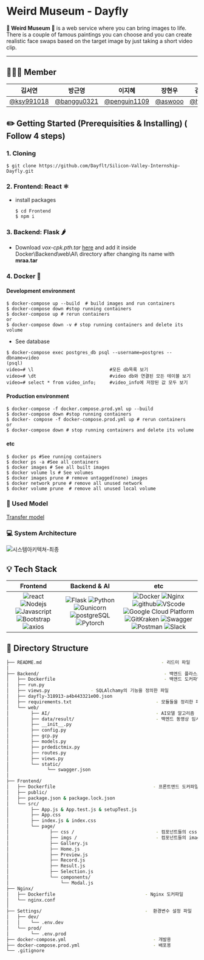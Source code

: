 # Weird Museum - Dayfly

<b> 👻 Weird Museum 👻</b> is a web service where you can bring images to life. There is a couple of famous paintings you can choose and you can create realistic face swaps based on the target image by just taking a short video clip.

---

## 👨‍👧‍👦 Member
| 김서연 | 방근영 | 이지혜 | 장현우 | 김하은 |
| :----: | :----: | :----: |:----: | :----: |
| [@ksy991018](https://github.com/ksy991018) | [@banggu0321](https://github.com/banggu0321) | [@penguin1109](https://github.com/penguin1109) |[@aswooo](https://github.com/aswooo) |[@harloxx](https://github.com/harloxx) |

## ✏️ Getting Started (Prerequisities & Installing) ( Follow 4 steps)

### 1. Cloning
```
$ git clone https://github.com/Dayflt/Silicon-Valley-Internship-Dayfly.git
```

### 2. Frontend: React ⚛️
  - install packages
    ```
    $ cd Frontend
    $ npm i
    ```
### 3.  Backend: Flask 🌶
  - Download *vox-cpk.pth.tar* [here](https://drive.google.com/drive/folders/1PyQJmkdCsAkOYwUyaj_l-l0as-iLDgeH) and add it inside Docker\Backend\web\AI\ directory after changing its name with <b>mraa.tar</b>

### 4.  Docker 🐳
  #### Development environment 
  ```
  $ docker-compose up --build  # build images and run containers
  $ docker-compose down #stop running containers
  $ docker-compose up # rerun containers
  or 
  $ docker-compose down -v # stop running containers and delete its volume
  ```
  - See database
   ```
  $ docker-compose exec postgres_db psql --username=postgres --dbname=video
  (psql)
  video=# \l                            #모든 db목록 보기
  video=# \dt                           #video db와 연결된 모든 테이블 보기
  video=# select * from video_info;     #video_info에 저장된 값 모두 보기
   ```
  
  #### Production environment 
  ```
  $ docker-compose -f docker.compose.prod.yml up --build
  $ docker-compose down #stop running containers
  $ docker- compose -f docker-compose.prod.yml up # rerun containers
  or
  $ docker-compose down # stop running containers and delete its volume
  ```
  
  #### etc
  ```
  $ docker ps #See running containers
  $ docker ps -a #See all containers
  $ docker images # See all built images
  $ docker volume ls # See volumes
  $ docker images prune # remove untagged(none) images
  $ docker network prune # remove all unused network
  $ docker volume prune  # remove all unused local volume
  ```
  
### 👀 Used Model
[Transfer model](https://github.com/AliaksandrSiarohin/first-order-model)  
        
### 💻 System Architecture

![시스템아키텍쳐-최종](https://user-images.githubusercontent.com/72537563/125903428-906468b5-f4e8-498b-91e3-e348cc90e1e5.png)
    

## 💡 Tech Stack

|         Frontend         |      Backend & AI      |         etc          |
| :----------------------: | :---------------: | :------------------: |
| ![react](https://img.shields.io/badge/react-v17.0.2-9cf?logo=react) ![Nodejs](https://img.shields.io/badge/Nodejs-v14.16.0-blue?logo=node.js)   ![Javascript](https://img.shields.io/badge/javascript-ES6+-yellow?logo=javascript) ![Bootstrap](https://img.shields.io/badge/bootstrap-v1.4.3-9cf?logo=bootstrap) ![axios](https://img.shields.io/badge/axios-v0.21.1-9cf?color=purple)| ![Flask](https://img.shields.io/badge/flask-v2.0.1-green?logo=flask)  ![Python](https://img.shields.io/badge/python-v3.8.10-skyblue?logo=python) ![Gunicorn](https://img.shields.io/badge/gunicorn-v20.1.0-darkgreen?logo=gunicorn) ![postgreSQL](https://img.shields.io/badge/postgreSQL-v12.0-blue?logo=postgresql) ![Pytorch](https://img.shields.io/badge/PyTorch-EE4C2C?style=for-the-badge&logo=PyTorch&logoColor=white)   | ![Docker](https://img.shields.io/badge/docker-v20.10.7-brightgreen?logo=docker)  ![Nginx](https://img.shields.io/badge/Nginx-v1.21.1-brightgreen?logo=nginx)   ![github](https://img.shields.io/badge/github-gray?logo=github)![VScode](https://img.shields.io/badge/VScode-v1.58.1-blue?logo=visual-studio-code) ![Google Cloud Platform](https://img.shields.io/badge/Google_Cloud_Platform-VM_instance-red?logo=gcp) ![GitKraken](https://img.shields.io/badge/GitKraken-gray?logo=GitKraken) ![Swagger](https://img.shields.io/badge/Swagger-gray?logo=Swagger) ![Postman](https://img.shields.io/badge/Postman-gray?logo=Postman) ![Slack](https://img.shields.io/badge/Slack-4A154B?style=for-the-badge&logo=slack&logoColor=white)|  

## 🔧 Directory Structure
```bash
├── README.md                                            - 리드미 파일
│
├── Backend/                                              - 백엔드 플라스크 디렉토리
│   ├── Dockerfile                                        - 백앤드 도커파일
│   ├── run.py                
│   ├── views.py               - SQLAlchamy의 기능을 정의한 파일
│   ├── dayfly-318913-a4b443321e00.json         
│   ├── requirements.txt                               - 모듈들을 정리한 파일
│   └── web/
│        ├── AI/                                       - AI모델 알고리즘
│        ├── data/result/                              - 백엔드 동영상 임시 저장 디렉토리
│        ├── __init__.py
│        ├── config.py
│        ├── gcp.py
│        ├── models.py
│        ├── prdedictmix.py
│        ├── routes.py
│        ├── views.py
│        └── static/
│              └── swagger.json 
│
├── Frontend/
│   ├── Dockerfile                                    - 프론트앤드 도커파일
│   ├── public/    
│   ├── package.json & package.lock.json    
│   └── src/ 
│        ├── App.js & App.test.js & setupTest.js
│        ├── App.css
│        ├── index.js & index.css
│        └── page/
│   	        ├── css /                              - 컴포넌트들의 css
│   	        ├── imgs /                             - 컴포넌트들의 image
│   	        ├── Gallery.js          
│   	        ├── Home.js         
│   	        ├── Preview.js         
│   	        ├── Record.js         
│   	        ├── Result.js        
│   	        ├── Selection.js  
│   	        └── components/  
│                   └── Modal.js
├── Nginx/
│   ├── Dockerfile                                 - Nginx 도커파일
│   └── nginx.conf
│
├── Settings/                                      -  환경변수 설정 파일
│   ├── dev/        
│   │    └── .env.dev
│   └── prod/
│        └── .env.prod
├── docker-compose.yml                                - 개발용
├── docker-compose.prod.yml                           - 배포용 
└── .gitignore		
```  
